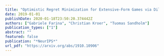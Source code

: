 ```yaml
---
title: "Optimistic Regret Minimization for Extensive-Form Games via Dilated Distance-Generating Functions"
date: 2019-01-01
publishDate: 2020-01-18T23:50:20.374442Z
authors: ["Gabriele Farina", "Christian Kroer", "Tuomas Sandholm"]
publication_types: ["1"]
abstract: ""
featured: false
publication: "*NeurIPS*"
url_pdf: "https://arxiv.org/abs/1910.10906"
---
```


